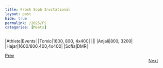 ```yaml
---
title: Frosh Soph Invitational
layout: post
hide: true
permalink: /2025/FS
categories: [Meets]
---
```


|Athlete|Events|
|Tomio|1600, 800, 4x400|
|||
|Anjali|800, 3200|
|Hajar|1600/800,400,4x400|
|Sofia|DMR|


<div style="text-align: left"> <a href="{{site.baseurl}}/2025/RB">Prev</a></div> 
<div style="text-align: right"> <a href="{{site.baseurl}}/2025/MC">Next</a></div>